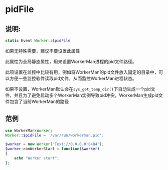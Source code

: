 # pidFile
## 说明:
```php
static Event Worker::$pidFile
```

如果无特殊需要，建议不要设置此属性

此属性为全局静态属性，用来设置WorkerMan进程的pid文件路径。

此项设置在监控中比较有用，例如将WorkerMan的pid文件放入固定的目录中，可以方便一些监控软件读取pid文件，从而监控WorkerMan进程状态。

如果不设置，WorkerMan默认会在```sys_get_temp_dir()```下自动生成一个pid文件，并且为了避免启动多个WorkerMan实例导致pid冲突，WorkerMan生成pid文件包含了当前WorkerMan的路径


## 范例

```php
use WorkerMan\Worker;
Worker::$pidFile = '/var/run/workerman.pid';

$worker = new Worker('Text://0.0.0.0:8484');
$worker->onWorkerStart = function($worker)
{
    echo "Worker start";
};
```
